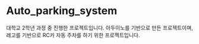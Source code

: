 # Auto_parking_system

대학교 2학년 과정 중 진행한 프로젝트입니다.
아두이노를 기반으로 만든 프로젝트이며, 레고를 기반으로 RC카 자동 주차를 하기 위한 프로젝트입니다.